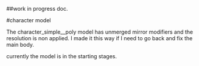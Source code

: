 ##work in progress doc.

#character model

The character_simple__poly model has unmerged mirror modifiers and the resolution is non applied. I made it this way if I need to go back and fix the main body.

currently the model is in the starting stages.
